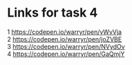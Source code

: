 # Links for task 4

1 https://codepen.io/warryr/pen/yWvVja  
2 https://codepen.io/warryr/pen/joZVBE  
3 https://codepen.io/warryr/pen/NVydOv  
4 https://codepen.io/warryr/pen/GaQmjY  